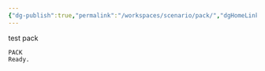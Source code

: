 ```yaml
---
{"dg-publish":true,"permalink":"/workspaces/scenario/pack/","dgHomeLink":true,"dgPassFrontmatter":false}
---
```



test pack

```fountain
PACK
Ready.
```